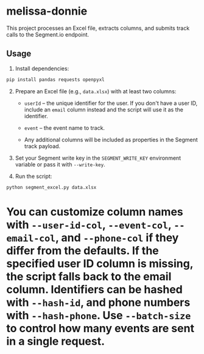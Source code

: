# melissa-donnie

This project processes an Excel file, extracts columns, and submits track calls to the Segment.io endpoint.

## Usage

1. Install dependencies:

```bash
pip install pandas requests openpyxl
```

2. Prepare an Excel file (e.g., `data.xlsx`) with at least two columns:

   - `userId` – the unique identifier for the user. If you don't have a user ID,
     include an `email` column instead and the script will use it as the
     identifier.

   - `event` – the event name to track.
   - Any additional columns will be included as properties in the Segment track payload.

3. Set your Segment write key in the `SEGMENT_WRITE_KEY` environment variable or pass it with `--write-key`.

4. Run the script:

```bash
python segment_excel.py data.xlsx
```


You can customize column names with `--user-id-col`, `--event-col`, `--email-col`,
and `--phone-col` if they differ from the defaults. If the specified user ID
column is missing, the script falls back to the email column.
Identifiers can be hashed with `--hash-id`, and phone numbers with
`--hash-phone`. Use `--batch-size` to control how many events are sent in a
single request.
=======


